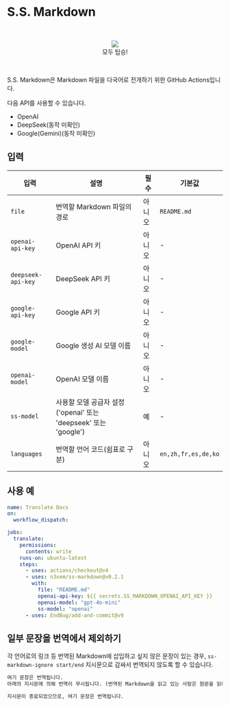 # S.S. Markdown



&nbsp;
<p align="center">
  <img src="https://github.com/user-attachments/assets/dab375e4-f973-41dd-bf26-1ff34231af8c"><br>
  모두 탑승!
</p>
  
&nbsp;

S.S. Markdown은 Markdown 파일을 다국어로 전개하기 위한 GitHub Actions입니다.

다음 API를 사용할 수 있습니다.

- OpenAI
- DeepSeek(동작 미확인)
- Google(Gemini)(동작 미확인)

## 입력

| 입력 | 설명 | 필수 | 기본값 |
|-------|-------------|----------|---------|
| `file` | 번역할 Markdown 파일의 경로 | 아니오 | `README.md` |
| `openai-api-key` | OpenAI API 키 | 아니오 | - |
| `deepseek-api-key` | DeepSeek API 키 | 아니오 | - |
| `google-api-key` | Google API 키 | 아니오 | - |
| `google-model` | Google 생성 AI 모델 이름 | 아니오 | - |
| `openai-model` | OpenAI 모델 이름 | 아니오 | - |
| `ss-model` | 사용할 모델 공급자 설정('openai' 또는 'deepseek' 또는 'google') | 예 | - |
| `languages` | 번역할 언어 코드(쉼표로 구분) | 아니오 | `en,zh,fr,es,de,ko` |

## 사용 예

```yaml
name: Translate Docs
on:
  workflow_dispatch:

jobs:
  translate:
    permissions:
      contents: write
    runs-on: ubuntu-latest
    steps:
      - uses: actions/checkout@v4
      - uses: n3xem/ss-markdown@v0.2.1
        with:
          file: "README.md"
          openai-api-key: ${{ secrets.SS_MARKDOWN_OPENAI_API_KEY }}
          openai-model: "gpt-4o-mini"
          ss-model: "openai"
      - uses: EndBug/add-and-commit@v9
```

## 일부 문장을 번역에서 제외하기

각 언어로의 링크 등 번역된 Markdown에 삽입하고 싶지 않은 문장이 있는 경우, `ss-markdown-ignore start/end` 지시문으로 감싸서 번역되지 않도록 할 수 있습니다.

```markdown
여기 문장은 번역됩니다.
아래의 지시문에 의해 번역이 무시됩니다. (번역된 Markdown을 읽고 있는 사람은 원문을 읽어 상황을 확인하시기 바랍니다)

지시문이 종료되었으므로, 여기 문장은 번역됩니다.
```